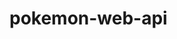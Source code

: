 # pokemon-web-api

<!-- What is this project -->

<!-- What does this project use -->

<!-- Screenshots and/or deployment URL -->